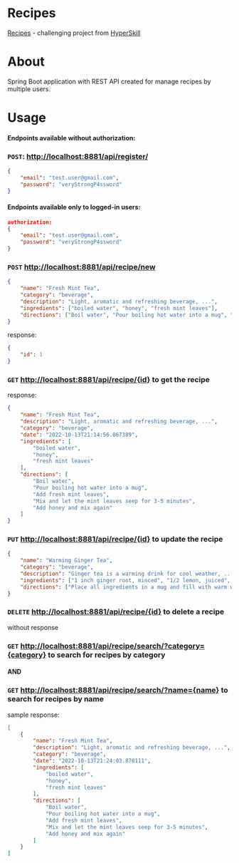 
# Recipes

[Recipes](https://hyperskill.org/projects/180) - challenging project from [HyperSkill](https://hyperskill.org/tracks/12)

# About
Spring Boot application with REST API 
created for manage recipes by multiple users.

# Usage

#### Endpoints available without authorization:

### ```POST```: [http://localhost:8881/api/register/](http://localhost:8881/api/register/)
```json
{
    "email": "test.user@gmail.com",
    "password": "veryStrongP4ssword"
}
```

#### Endpoints available only to logged-in users: 
```json
authorization:
{
    "email": "test.user@gmail.com",
    "password": "veryStrongP4ssword"
}
```
### ```POST``` [http://localhost:8881/api/recipe/new](http://localhost:8881/api/recipe/new)
```json
{
    "name": "Fresh Mint Tea",
    "category": "beverage",
    "description": "Light, aromatic and refreshing beverage, ...",
    "ingredients": ["boiled water", "honey", "fresh mint leaves"],
    "directions": ["Boil water", "Pour boiling hot water into a mug", "Add fresh mint leaves", "Mix and let the mint leaves seep for 3-5 minutes", "Add honey and mix again"]
}
```
response:
```json
{
    "id": 1
}
```

### ```GET``` [http://localhost:8881/api/recipe/{id}](http://localhost:8881/api/recipe/1) to get the recipe
response:
```json
{
    "name": "Fresh Mint Tea",
    "description": "Light, aromatic and refreshing beverage, ...",
    "category": "beverage",
    "date": "2022-10-13T21:14:56.067389",
    "ingredients": [
        "boiled water",
        "honey",
        "fresh mint leaves"
    ],
    "directions": [
        "Boil water",
        "Pour boiling hot water into a mug",
        "Add fresh mint leaves",
        "Mix and let the mint leaves seep for 3-5 minutes",
        "Add honey and mix again"
    ]
}
```
### ```PUT``` [http://localhost:8881/api/recipe/{id}](http://localhost:8881/api/recipe/1) to update the recipe
```json
{
    "name": "Warming Ginger Tea",
    "category": "beverage",
    "description": "Ginger tea is a warming drink for cool weather, ...",
    "ingredients": ["1 inch ginger root, minced", "1/2 lemon, juiced", "1/2 teaspoon manuka honey"],
    "directions": ["Place all ingredients in a mug and fill with warm water (not too hot so you keep the beneficial honey compounds in tact)", "Steep for 5-10 minutes", "Drink and enjoy"]
}
```
### ```DELETE``` [http://localhost:8881/api/recipe/{id}](http://localhost:8881/api/recipe/1) to delete a recipe

without response
### ```GET``` [http://localhost:8881/api/recipe/search/?category={category}](http://localhost:8881/api/recipe/search?category=beverage) to search for recipes by category
#### AND
### ```GET``` [http://localhost:8881/api/recipe/search/?name={name}](http://localhost:8881/api/recipe/search?name=FreshMintTea) to search for recipes by name
sample response:
```json
[
    {
        "name": "Fresh Mint Tea",
        "description": "Light, aromatic and refreshing beverage, ...",
        "category": "beverage",
        "date": "2022-10-13T21:24:03.870111",
        "ingredients": [
            "boiled water",
            "honey",
            "fresh mint leaves"
        ],
        "directions": [
            "Boil water",
            "Pour boiling hot water into a mug",
            "Add fresh mint leaves",
            "Mix and let the mint leaves seep for 3-5 minutes",
            "Add honey and mix again"
        ]
    }
]
```
